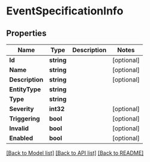 # EventSpecificationInfo

## Properties

Name | Type | Description | Notes
------------ | ------------- | ------------- | -------------
**Id** | **string** |  | [optional] 
**Name** | **string** |  | [optional] 
**Description** | **string** |  | [optional] 
**EntityType** | **string** |  | 
**Type** | **string** |  | 
**Severity** | **int32** |  | [optional] 
**Triggering** | **bool** |  | [optional] 
**Invalid** | **bool** |  | [optional] 
**Enabled** | **bool** |  | [optional] 

[[Back to Model list]](../README.md#documentation-for-models) [[Back to API list]](../README.md#documentation-for-api-endpoints) [[Back to README]](../README.md)


